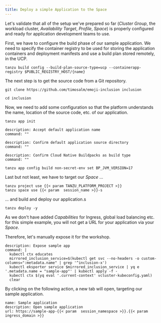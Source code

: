 ```yaml
---
title: Deploy a simple Application to the Space
---
```


Let's validate that all of the setup we've prepared so far (*Cluster Group*, the workload cluster, *Availability Target*, *Profile*, *Space*) is properly configured and ready for application development teams to use.

First, we have to configure the build phase of our sample application. We need to specify the container registry to be used for storing the application containers and deployment manifests and use a build plan stored remotely, in the UCP.
```execute
tanzu build config --build-plan-source-type=ucp --containerapp-registry $PUBLIC_REGISTRY_HOST/{name}
```

The next step is to get the source code from a Git repository. 
```execute
git clone https://github.com/timosalm/emoji-inclusion inclusion
```
```execute
cd inclusion
```

Now, we need to add some configuration so that the platform understands the name, location of the source code, etc. of our application.
```execute
tanzu app init
```
```terminal:execute
description: Accept default application name
command: ""
```
```terminal:execute
description: Confirm default application source directory
command: ""
```
```terminal:execute
description: Confirm Cloud Native Buildpacks as build type
command: ""
```
```execute
tanzu app config build non-secret-env set BP_JVM_VERSION=17
```

Last but not least, we have to target our *Space* ...
```execute
tanzu project use {{< param TANZU_PLATFORM_PROJECT >}}
tanzu space use {{< param  session_name >}}-s
```
... and build and deploy our application.s
```execute
tanzu deploy -y
```

As we don't have added *Capabilities* for Ingress, global load balancing etc. for this simple example, you will not get a URL for your application via your *Space*.

Therefore, let's manually expose it for the workshop.
```terminal:execute
description: Expose sample app
command: |
  kubectl ctx educates
  mirrored_inclusion_service=$(kubectl get svc --no-headers -o custom-columns=":metadata.name" | grep '^inclusion-x')
  kubectl eksporter service $mirrored_inclusion_service | yq e '.metadata.name = "sample-app"' | kubectl apply -f -
  kubectl ctx $(yq eval '.current-context' vcluster-kubeconfig.yaml)
  clear
```

By clicking on the following action, a new tab will open, targeting our sample application.
```dashboard:create-dashboard
name: Sample application
description: Open sample application 
url: https://sample-app-{{< param  session_namespace >}}.{{< param ingress_domain >}}
```


